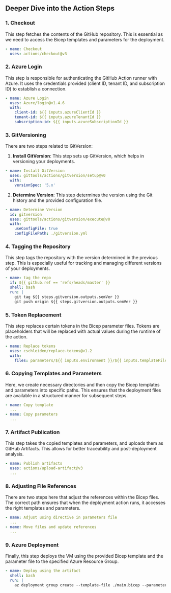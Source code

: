 ## Deeper Dive into the Action Steps

### 1. Checkout

This step fetches the contents of the GitHub repository. This is essential as we need to access the Bicep templates and parameters for the deployment.

```yaml
- name: Checkout 
  uses: actions/checkout@v3
```

### 2. Azure Login

This step is responsible for authenticating the GitHub Action runner with Azure. It uses the credentials provided (client ID, tenant ID, and subscription ID) to establish a connection.

```yaml
- name: Azure Login
  uses: Azure/login@v1.4.6
  with:
    client-id: ${{ inputs.azureClientId }}
    tenant-id: ${{ inputs.azureTenantId }}
    subscription-id: ${{ inputs.azureSubscriptionId }}
```

### 3. GitVersioning

There are two steps related to GitVersion:

1. **Install GitVersion**: This step sets up GitVersion, which helps in versioning your deployments.

```yaml
- name: Install GitVersion
  uses: gittools/actions/gitversion/setup@v0
  with:
    versionSpec: '5.x'
```

2. **Determine Version**: This step determines the version using the Git history and the provided configuration file.

```yaml
- name: Determine Version
  id: gitversion
  uses: gittools/actions/gitversion/execute@v0
  with:
    useConfigFile: true
    configFilePath: ./gitversion.yml
```

### 4. Tagging the Repository

This step tags the repository with the version determined in the previous step. This is especially useful for tracking and managing different versions of your deployments.

```yaml
- name: tag the repo
  if: ${{ github.ref == 'refs/heads/master' }}
  shell: bash
  run: |
    git tag ${{ steps.gitversion.outputs.semVer }}
    git push origin ${{ steps.gitversion.outputs.semVer }}
```

### 5. Token Replacement

This step replaces certain tokens in the Bicep parameter files. Tokens are placeholders that will be replaced with actual values during the runtime of the action.

```yaml
- name: Replace tokens
  uses: cschleiden/replace-tokens@v1.2
  with:
    files: parameters/${{ inputs.environment }}/${{ inputs.templateFile }}_${{ inputs.location }}.bicepparam
```

### 6. Copying Templates and Parameters

Here, we create necessary directories and then copy the Bicep templates and parameters into specific paths. This ensures that the deployment files are available in a structured manner for subsequent steps.

```yaml
- name: Copy template
  ...
- name: Copy parameters
  ...
```

### 7. Artifact Publication

This step takes the copied templates and parameters, and uploads them as GitHub Artifacts. This allows for better traceability and post-deployment analysis.

```yaml
- name: Publish artifacts
  uses: actions/upload-artifact@v3
  ...
```

### 8. Adjusting File References

There are two steps here that adjust the references within the Bicep files. The correct path ensures that when the deployment action runs, it accesses the right templates and parameters.

```yaml
- name: Adjust using directive in parameters file
  ...
- name: Move files and update references
  ...
```

### 9. Azure Deployment

Finally, this step deploys the VM using the provided Bicep template and the parameter file to the specified Azure Resource Group.

```yaml
- name: Deploy using the artifact
  shell: bash    
  run: |
    az deployment group create --template-file ./main.bicep --parameters ./main_we.bicepparam --resource-group ${{ inputs.resourceGroup }}
```